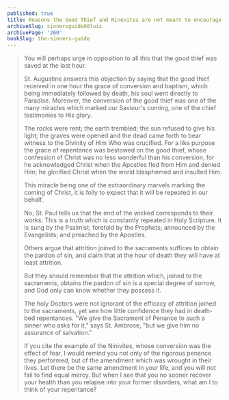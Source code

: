 ```yaml
---
published: true
title: Reasons the Good Thief and Ninevites are not meant to encourage deferring our conversion
archiveSlug: sinnersguide00luis
archivePage: '260'
bookSlug: the-sinners-guide
---
```


> You will perhaps urge in opposition to all this that the good thief was saved at the last hour.
> 
> St. Augustine answers this objection by saying that the good thief received in one hour the grace of conversion and baptism, which being immediately followed by death, his soul went directly to Paradise. Moreover, the conversion of the good thief was one of the many miracles which marked our Saviour's coming, one of the chief testimonies to His glory.
> 
> The rocks were rent; the earth trembled; the sun refused to give his light; the graves were opened and the dead came forth to bear witness to the Divinity of Him Who was crucified. For a like purpose the grace of repentance was bestowed on the good thief, whose confession of Christ was no less wonderful than his conversion, for he acknowledged Christ when the Apostles fled from Him and denied Him; he glorified Christ when the world blasphemed and insulted Him.
> 
> This miracle being one of the extraordinary marvels marking the coming of Christ, it is folly to expect that it will be repeated in our behalf.
> 
> No; St. Paul tells us that the end of the wicked corresponds to their works. This is a truth which is constantly repeated in Holy Scripture. It is sung by the Psalmist; foretold by the Prophets; announced by the Evangelists; and preached by the Apostles.
> 
> Others argue that attrition joined to the sacraments suffices to obtain the pardon of sin, and claim that at the hour of death they will have at least attrition.
> 
> But they should remember that the attrition which, joined to the sacraments, obtains the pardon of sin is a special degree of sorrow, and God only can know whether they possess it.
> 
> The holy Doctors were not ignorant of the efficacy of attrition joined to the sacraments, yet see how little confidence they had in death-bed repentances. "We give the Sacrament of Penance to such a sinner who asks for it," says St. Ambrose, "but we give him no assurance of salvation."
> 
> If you cite the example of the Ninivites, whose conversion was the effect of fear, I would remind you not only of the rigorous penance they performed, but of the amendment which was wrought in their lives. Let there be the same amendment in your life, and you will not fail to find equal mercy. But when I see that you no sooner recover your health than you relapse into your former disorders, what am I to think of your repentance?
